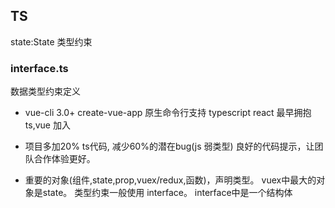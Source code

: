 ## TS
state:State 类型约束
### interface.ts
数据类型约束定义

- vue-cli 3.0+  create-vue-app  原生命令行支持 typescript
    react 最早拥抱ts,vue 加入

- 项目多加20% ts代码, 减少60%的潜在bug(js 弱类型)
  良好的代码提示，让团队合作体验更好。

- 重要的对象(组件,state,prop,vuex/redux,函数)，声明类型。
  vuex中最大的对象是state。
  类型约束一般使用 interface。 interface中是一个结构体